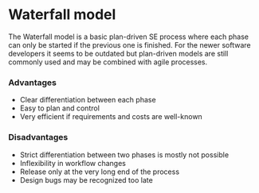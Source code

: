 # Waterfall model

The Waterfall model is a basic plan-driven SE process where each phase can only be started if the previous one is
finished. For the newer software developers it seems to be outdated but plan-driven models are still commonly used
and may be combined with agile processes.

### Advantages
- Clear differentiation between each phase
- Easy to plan and control
- Very efficient if requirements and costs are well-known

### Disadvantages
- Strict differentiation between two phases is mostly not possible
- Inflexibility in workflow changes
- Release only at the very long end of the process
- Design bugs may be recognized too late
